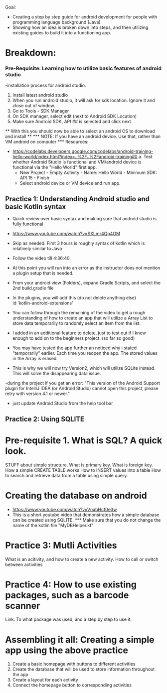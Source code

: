 Goal: 
- Creating a step by step guide for android development for people with programming language background (Java)
- Showing how an idea is broken down into steps, and then utilizing existing guides to build it into a functioning app.

# Breakdown:
  
### Pre-Requisite: Learning how to utilize basic features of android studio
-installation process for android studio.
1. Install latest android studio
2. When you run android studio, it will ask for sdk location. Ignore it and close out of window.
3. Go to Tools - SDK Manager 
4. On SDK manager, select edit (next to Android SDK Location)
5. Make sure Android SDK, API ## is selected and click next

** With this you should now be able to select an android OS to download and install **
*** NOTE: If you have an android device. Use that, rather than VM android on computer ***
Resources:
* https://codelabs.developers.google.com/codelabs/android-training-hello-world/index.html?index=..%2F..%2Fandroid-training#0
a. Test whether Android Studio is functional and VM/android device is functional via the "Hello World" first app.
  - New Project - Empty Activity - Name: Hello World - Minimum SDK: API 15 - Finish
  - Select android device or VM device and run app.


## Practice 1: Understanding Android studio and basic Kotlin syntax
* Quick review over basic syntax and making sure that android studio is fully functional
* https://www.youtube.com/watch?v=SXLmr4Qp4OM
* Skip as needed. First 3 hours is roughly syntax of kotlin which is relatively similar to Java

* Follow the video till 4:36:40.
* At this point you will run into an error as the instructor does not mention a plugin setup that is needed.
* From your android view (Folders), expand Gradle Scripts, and select the 2nd build.gradle file
* In the plugins, you will add this (do not delete anything else)     
id 'kotlin-android-extensions'
* You can follow through the remaining of the video to get a rough understanding of how to create an app that will utilize a Array List to store data temporarily to randomly select an item from the list.
* I added in an additional feature to delete, just to test out if I knew enough to add on to the beginners project. (so far so good)

* You may have tested the app further an noticed why i stated "temporarily" earlier. Each time you reopen the app. The stored values in the Array is erased.
* This is why we will now try Version2, which will utilize SQLite instead. This will solve the disappearing data issue.

-during the project if you get an error: "This version of the Android Support plugin for IntelliJ IDEA (or Android Studio) cannot open this project, please retry with version 4.1 or newer."
- just update Android Studio from the help tool bar


## Practice 2: Using SQLITE
# Pre-requisite 1. What is SQL? A quick look.
STUFF about simple structure. What is primary key. What is foreign key. 
How a simple CREATE TABLE  works
How to INSERT values into a table
How to search and retrieve data from a table using simple query.


# Creating the database on android
* https://www.youtube.com/watch?v=VnabHcf0e3w
* This is a short youtube video that demonstrates how a simple database can be created using SQLITE.
*** Make sure that you do not change the name of the kotlin file "MyDBHelper.kt"


# Practice 3: Mutli Activities
What is an acitivity, and how to create a new activity.
How to call or switch between activities

# Practice 4: How to use existing packages, such as a barcode scanner
Link: To what package was used, and a step by step to use it.

# Assembling it all: Creating a simple app using the above practice
1. Create a basic homepage with buttons to different activities
2. Create the database that will be used to store information throughout the app
3. Create a layout for each activity
4. Connect the homepage button to corresponding activities


